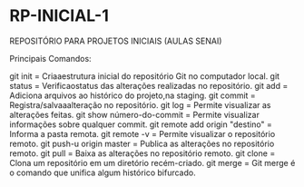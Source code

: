 # RP-INICIAL-1
REPOSITÓRIO PARA PROJETOS INICIAIS (AULAS SENAI)


Principais Comandos:


git init = Criaaestrutura inicial do repositório Git no computador local.
git status = Verificaostatus das alterações realizadas no repositório.
git add = Adiciona arquivos ao histórico do projeto,na staging.
git commit = Registra/salvaaalteração no repositório.
git log = Permite visualizar as alterações feitas.
git show número-do-commit = Permite visualizar informações sobre qualquer commit.
git remote add origin "destino" = Informa a pasta remota.
git remote -v = Permite visualizar o repositório remoto.
git push-u origin master = Publica as alterações no repositório remoto.
git pull = Baixa as alterações no repositório remoto.
git clone = Clona um repositório em um diretório recém-criado.
git merge = Git merge é o comando que unifica algum histórico bifurcado.
